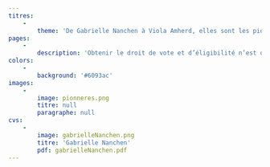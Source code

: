 ```yaml
---
titres:
    -
        theme: 'De Gabrielle Nanchen à Viola Amherd, elles sont les pionnières'
pages:
    -
        description: 'Obtenir le droit de vote et d’éligibilité n’est qu’une première étape. Désormais, il faut se faire élire. C’est ainsi qu’en octobre 1971, Gabrielle Nanchen devient la première élue valaisanne au Conseil national. 9 autres femmes et 190 hommes la rejoignent à Berne. Dans son sillage, des femmes déposent leur candidature pour siéger dans leur commune et au parlement cantonal. En 1972, 97 femmes font ainsi leur entrée dans les conseils communaux et généraux, alors qu’en 1973, Cilette Cretton, Madeleine Mabillard, Liliane Mayor, Jacqueline Pont, Marie Rywalski, Françoise Vannay et Marie-Jo de Torrenté sont les premières femmes élues au Grand Conseil. Elles ouvrent la voie à de nombreuses autres Valaisannes, telle Monique Paccolat, qui devient la première « grande Baillie » en 1986. L’attente pour d’autres fonctions électives est en revanche beaucoup plus long. Ce n’est qu’en 2009 qu’Esther Waeber-Kalbermatten est élue au Conseil d’Etat et qu’en 2019 que Marianne Maret l’est au Conseil des Etats. La même année, Viola Amherd entre au Conseil fédéral.'
colors:
    -
        background: '#6093ac'
images:
    -
        image: pionneres.png
        titre: null
        paragraphe: null
cvs:
    -
        image: gabrielleNanchen.png
        titre: 'Gabrielle Nanchen'
        pdf: gabrielleNanchen.pdf
---
```


